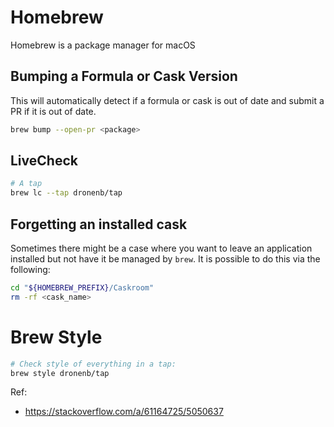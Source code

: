 # Homebrew

Homebrew is a package manager for macOS

## Bumping a Formula or Cask Version

This will automatically detect if a formula or cask is out of date and submit a PR if it is out of date.

```bash
brew bump --open-pr <package>
```

## LiveCheck

```bash
# A tap
brew lc --tap dronenb/tap
```

## Forgetting an installed cask

Sometimes there might be a case where you want to leave an application installed but not
have it be managed by `brew`. It is possible to do this via the following:

```bash
cd "${HOMEBREW_PREFIX}/Caskroom"
rm -rf <cask_name>
```

# Brew Style

```bash
# Check style of everything in a tap:
brew style dronenb/tap
```

Ref:

- https://stackoverflow.com/a/61164725/5050637
